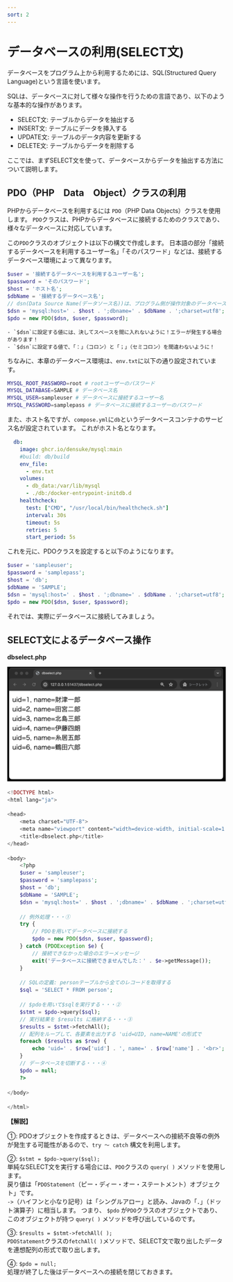 ```yaml
---
sort: 2
---
```

# データベースの利用(SELECT文)

データベースをプログラム上から利用するためには、SQL(Structured Query Language)という言語を使います。

SQLは、データベースに対して様々な操作を行うための言語であり、以下のような基本的な操作があります。

- SELECT文: テーブルからデータを抽出する
- INSERT文: テーブルにデータを挿入する
- UPDATE文: テーブルのデータ内容を更新する
- DELETE文: テーブルからデータを削除する

ここでは、まずSELECT文を使って、データベースからデータを抽出する方法について説明します。

## PDO（PHP　Data　Object）クラスの利用

PHPからデータベースを利用するには `PDO`（PHP Data Objects）クラスを使用します。
`PDO`クラスは、PHPからデータベースに接続するためのクラスであり、様々なデータベースに対応しています。

この`PDO`クラスのオブジェクトは以下の構文で作成します。
日本語の部分「接続するデータベースを利用するユーザー名」「そのパスワード」などは、接続するデータベース環境によって異なります。

```php
$user = '接続するデータベースを利用するユーザー名';
$password = 'そのパスワード';
$host = 'ホスト名';
$dbName = '接続するデータベース名';
// dsn(Data Source Name(データソース名))は、プログラム側が操作対象のデータベースを指定するための識別名
$dsn = 'mysql:host=' . $host . ';dbname=' . $dbName . ';charset=utf8'; 
$pdo = new PDO($dsn, $user, $password);
```

```tip
- `$dsn`に設定する値には、決してスペースを間に入れないように！エラーが発生する場合があります！
- `$dsn`に設定する値で、「：」（コロン）と「；」（セミコロン）を間違わないように！
```

ちなみに、本章のデータベース環境は、`env.txt`に以下の通り設定されています。

```bash
MYSQL_ROOT_PASSWORD=root # rootユーザーのパスワード
MYSQL_DATABASE=SAMPLE # データベース名
MYSQL_USER=sampleuser # データベースに接続するユーザー名    
MYSQL_PASSWORD=samplepass # データベースに接続するユーザーのパスワード
```

また、ホスト名ですが、`compose.yml`に`db`というデータベースコンテナのサービス名が設定されています。
これがホスト名となります。

```yaml
  db:
    image: ghcr.io/densuke/mysql:main
    #build: db/build
    env_file:
      - env.txt
    volumes:
      - db_data:/var/lib/mysql
      - ./db:/docker-entrypoint-initdb.d
    healthcheck:
      test: ["CMD", "/usr/local/bin/healthcheck.sh"]
      interval: 30s
      timeout: 5s
      retries: 5
      start_period: 5s
```

これを元に、PDOクラスを設定すると以下のようになります。

```php
$user = 'sampleuser';
$password = 'samplepass';
$host = 'db';
$dbName = 'SAMPLE';
$dsn = 'mysql:host=' . $host . ';dbname=' . $dbName . ';charset=utf8';
$pdo = new PDO($dsn, $user, $password);
```

それでは、実際にデータベースに接続してみましょう。

## SELECT文によるデータベース操作

**dbselect.php**

![](./images/dbselect_display.png)

```php
<!DOCTYPE html>
<html lang="ja">

<head>
    <meta charset="UTF-8">
    <meta name="viewport" content="width=device-width, initial-scale=1.0">
    <title>dbselect.php</title>
</head>

<body>
    <?php
    $user = 'sampleuser';
    $password = 'samplepass';
    $host = 'db';
    $dbName = 'SAMPLE';
    $dsn = 'mysql:host=' . $host . ';dbname=' . $dbName . ';charset=utf8';

    // 例外処理・・・①
    try {
        // PDOを用いてデータベースに接続する
        $pdo = new PDO($dsn, $user, $password);
    } catch (PDOException $e) {
        // 接続できなかった場合のエラーメッセージ
        exit('データベースに接続できませんでした：' . $e->getMessage());
    }

    // SQLの定義: personテーブルから全てのレコードを取得する
    $sql = 'SELECT * FROM person';

    // $pdoを用いて$sqlを実行する・・・②
    $stmt = $pdo->query($sql);
    // 実行結果を $results に格納する・・・③
    $results = $stmt->fetchAll();
    // 配列をループして、各要素を出力する 'uid=UID, name=NAME'の形式で
    foreach ($results as $row) {
        echo 'uid=' . $row['uid'] . ', name=' . $row['name'] . '<br>';
    }
    // データベースを切断する・・・④
    $pdo = null;
    ?>

</body>

</html>
```

**【解説】**

①: PDOオブジェクトを作成するときは、データベースへの接続不良等の例外が発生する可能性があるので、`try ～ catch` 構文を利用します。

②: `$stmt = $pdo->query($sql);`<br>
単純なSELECT文を実行する場合には、`PDO`クラスの `query( )` メソッドを使用します。<br>
戻り値は「`PDOStatement`（ピー・ディー・オー・ステートメント）オブジェクト」です。<br>
`->`（ハイフンと小なり記号）は「シングルアロー」と読み、Javaの「．」（ドット演算子）に相当します。
つまり、 `$pdo` が`PDO`クラスのオブジェクトであり、このオブジェクトが持つ `query( )` メソッドを呼び出しているのです。

③: `$results = $stmt->fetchAll( );`<br>
`PDOStatement`クラスの`fetchAll( )`メソッドで、SELECT文で取り出したデータを連想配列の形式で取り出します。

④: `$pdo = null;`<br>
処理が終了した後はデータベースへの接続を閉じておきます。
